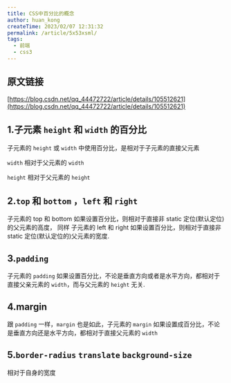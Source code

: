```yaml
---
title: CSS中百分比的概念
author: huan_kong
createTime: 2023/02/07 12:31:32
permalink: /article/5x53xsml/
tags:
  - 前端
  - css3
---
```


## 原文链接

[https://blog.csdn.net/qq_44472722/article/details/105512621](https://blog.csdn.net/qq_44472722/article/details/105512621)

## 1.子元素 `height` 和 `width` 的百分比

子元素的 `height` 或 `width` 中使用百分比，是相对于子元素的直接父元素

`width` 相对于父元素的 `width`

`height` 相对于父元素的 `height`

## 2.`top` 和 `bottom` ，`left` 和 `right`

子元素的 top 和 bottom 如果设置百分比，则相对于直接非 static 定位(默认定位)的父元素的高度，
同样
子元素的 left 和 right 如果设置百分比，则相对于直接非 static 定位(默认定位的)父元素的宽度.

## 3.`padding`

子元素的 `padding` 如果设置百分比，不论是垂直方向或者是水平方向，都相对于直接父亲元素的 `width`，而与父元素的 `height` 无关.

## 4.margin

跟 `padding` 一样，`margin` 也是如此，子元素的 `margin` 如果设置成百分比，不论是垂直方向还是水平方向，都相对于直接父元素的 `width`

## 5.`border-radius` `translate` `background-size`

相对于自身的宽度
